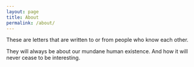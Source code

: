```yaml
---
layout: page
title: About
permalink: /about/
---
```


These are letters that are written to or from people who know each other.


They will always be about our mundane human existence. And how it will never cease to be interesting.
